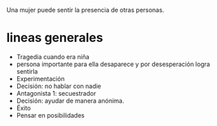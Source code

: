 Una mujer puede sentir la presencia de otras personas.

# lineas generales

* Tragedia cuando era niña
* persona importante para ella desaparece y por desesperación logra sentirla
* Experimentación
* Decisión: no hablar con nadie
* Antagonista 1: secuestrador
* Decisión: ayudar de manera anónima.
* Éxito
* Pensar en posibilidades
